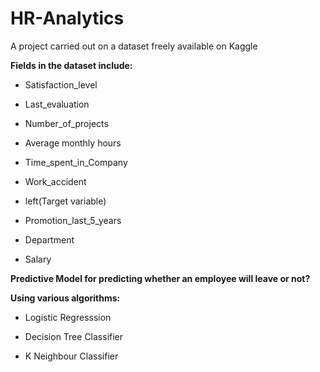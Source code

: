 # HR-Analytics
A project carried out on a dataset freely available on Kaggle </n>

<b>Fields in the dataset include:</b>

* Satisfaction_level

* Last_evaluation

* Number_of_projects

* Average monthly hours

* Time_spent_in_Company

* Work_accident

* left(Target variable)

* Promotion_last_5_years

* Department

* Salary

<b>Predictive Model for predicting whether an employee will leave or not?</b>

<b>Using various algorithms:</b>

* Logistic Regresssion

* Decision Tree Classifier

* K Neighbour Classifier

